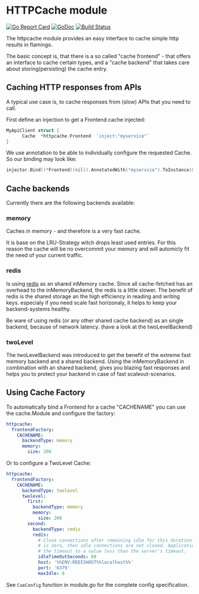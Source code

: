 # HTTPCache module

[![Go Report Card](https://goreportcard.com/badge/github.com/i-love-flamingo/httpcache)](https://goreportcard.com/report/github.com/i-love-flamingo/httpcache) [![GoDoc](https://godoc.org/github.com/i-love-flamingo/httpcache?status.svg)](https://godoc.org/github.com/i-love-flamingo/httpcache) [![Build Status](https://travis-ci.org/i-love-flamingo/httpcache.svg)](https://travis-ci.org/i-love-flamingo/httpcache)

The httpcache module provides an easy interface to cache simple http results in flamingo.

The basic concept is, that there is a so called "cache frontend" - that offers an interface to cache certain types, 
and a "cache backend" that takes care about storing(persisting) the cache entry.

## Caching HTTP responses from APIs

A typical use case is, to cache responses from (slow) APIs that you need to call.

First define an injection to get a Frontend cache injected:

```go
MyApiClient struct {
      Cache  *httpcache.Frontend  `inject:"myservice"`
}
```

We use annotation to be able to individually configure the requested Cache. So our binding may look like:

```go
injector.Bind((*Frontend)(nil)).AnnotatedWith("myservice").ToInstance(&Frontend{})
```

## Cache backends

Currently there are the following backends available:

### memory

Caches in memory - and therefore is a very fast cache.

It is base on the LRU-Strategy witch drops least used entries. For this reason the cache will be no overcommit your memory and will automicly fit the need of your current traffic.

### redis

Is using [redis](https://redis.io/) as an shared inMemory cache.
Since all cache-fetched has an overhead to the inMemoryBackend, the redis is a little slower.
The benefit of redis is the shared storage an the high efficiency in reading and writing keys. especialy if you need scale fast horizonaly, it helps to keep your backend-systems healthy.

Be ware of using redis (or any other shared cache backend) as an single backend, because of network latency. (have a look at the twoLevelBackend)


### twoLevel

The twoLevelBackend was introduced to get the benefit of the extreme fast memory backend and a shared backend.
Using the inMemoryBackend in combination with an shared backend, gives you blazing fast responses and helps you to protect your backend in case of fast scaleout-scenarios.


## Using Cache Factory

To automatically bind a Frontend for a cache "CACHENAME" you can use the cache.Module and configure the factory:

```yaml
httpcache:
  frontendFactory:
    CACHENAME:
      backendType: memory
      memory:
        size: 200
```

Or to configure a TwoLevel Cache:

```yaml
httpcache:
  frontendFactory:
    CACHENAME:
      backendType: twolevel
      twolevel:
        first:
          backendType: memory
          memory:
            size: 200
        second:
          backendType: redis
          redis:
            # Close connections after remaining idle for this duration. If the value
            # is zero, then idle connections are not closed. Applications should set
            # the timeout to a value less than the server's timeout.
            idleTimeOutSeconds: 60
            host: '%%ENV:REDISHOST%%localhost%%'
            port: '6379'
            maxIdle: 8
```

See `CueConfig` function in module.go for the complete config specification.
